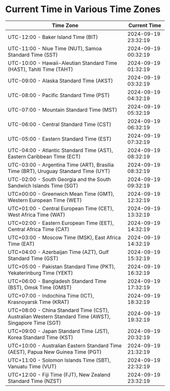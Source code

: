 # Current Time in Various Time Zones

| Time Zone | Current Time |
|-----------|--------------|
| UTC-12:00 - Baker Island Time (BIT) | 2024-09-19 23:32:19 |
| UTC-11:00 - Niue Time (NUT), Samoa Standard Time (SST) | 2024-09-19 00:32:19 |
| UTC-10:00 - Hawaii-Aleutian Standard Time (HAST), Tahiti Time (TAHT) | 2024-09-19 01:32:19 |
| UTC-09:00 - Alaska Standard Time (AKST) | 2024-09-19 03:32:19 |
| UTC-08:00 - Pacific Standard Time (PST) | 2024-09-19 04:32:19 |
| UTC-07:00 - Mountain Standard Time (MST) | 2024-09-19 05:32:19 |
| UTC-06:00 - Central Standard Time (CST) | 2024-09-19 06:32:19 |
| UTC-05:00 - Eastern Standard Time (EST) | 2024-09-19 07:32:19 |
| UTC-04:00 - Atlantic Standard Time (AST), Eastern Caribbean Time (ECT) | 2024-09-19 08:32:19 |
| UTC-03:00 - Argentina Time (ART), Brasília Time (BRT), Uruguay Standard Time (UYT) | 2024-09-19 08:32:19 |
| UTC-02:00 - South Georgia and the South Sandwich Islands Time (SGT) | 2024-09-19 09:32:19 |
| UTC±00:00 - Greenwich Mean Time (GMT), Western European Time (WET) | 2024-09-19 12:32:19 |
| UTC+01:00 - Central European Time (CET), West Africa Time (WAT) | 2024-09-19 13:32:19 |
| UTC+02:00 - Eastern European Time (EET), Central Africa Time (CAT) | 2024-09-19 14:32:19 |
| UTC+03:00 - Moscow Time (MSK), East Africa Time (EAT) | 2024-09-19 14:32:19 |
| UTC+04:00 - Azerbaijan Time (AZT), Gulf Standard Time (GST) | 2024-09-19 15:32:19 |
| UTC+05:00 - Pakistan Standard Time (PKT), Yekaterinburg Time (YEKT) | 2024-09-19 16:32:19 |
| UTC+06:00 - Bangladesh Standard Time (BST), Omsk Time (OMST) | 2024-09-19 17:32:19 |
| UTC+07:00 - Indochina Time (ICT), Krasnoyarsk Time (KRAT) | 2024-09-19 18:32:19 |
| UTC+08:00 - China Standard Time (CST), Australian Western Standard Time (AWST), Singapore Time (SGT) | 2024-09-19 19:32:19 |
| UTC+09:00 - Japan Standard Time (JST), Korea Standard Time (KST) | 2024-09-19 20:32:19 |
| UTC+10:00 - Australian Eastern Standard Time (AEST), Papua New Guinea Time (PGT) | 2024-09-19 21:32:19 |
| UTC+11:00 - Solomon Islands Time (SBT), Vanuatu Time (VUT) | 2024-09-19 22:32:19 |
| UTC+12:00 - Fiji Time (FJT), New Zealand Standard Time (NZST) | 2024-09-19 23:32:19 |
